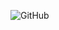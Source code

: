 ![GitHub](https://user-images.githubusercontent.com/107937483/182514032-bdc8cae7-e45f-46fe-8681-9d943d9142b3.png)

